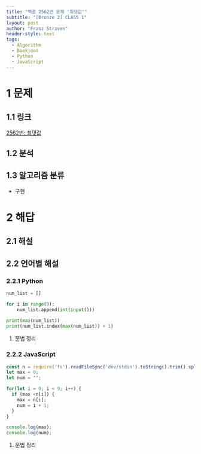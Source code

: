 ```yaml
---
title: "백준 2562번 문제 '최댓값'"
subtitle: "[Bronze 2] CLASS 1"
layout: post
author: "Franz Straven"
header-style: text
tags:
  - Algorithm
  - Baekjoon
  - Python
  - JavaScript
---
```


# 1 문제

## 1.1 링크

[2562번: 최댓값](https://www.acmicpc.net/problem/2562)

## 1.2 분석

## 1.3 알고리즘 분류

- 구현

# 2 해답

## 2.1 해설

## 2.2 언어별 해설

### 2.2.1 Python

```python
num_list = []

for i in range(9):
    num_list.append(int(input()))
    
print(max(num_list))
print(num_list.index(max(num_list)) + 1)
```

1. 문법 정리

### 2.2.2 JavaScript

```jsx
const n = require('fs').readFileSync('dev/stdin').toString().trim().split('\n').map(v=>+v);
let max = 0;
let num = "";

for(let i = 0; i < 9; i++) {
  if (max <n[i]) {
    max = n[i];
    num = i + 1;
  }
}

console.log(max);
console.log(num);
```

1. 문법 정리